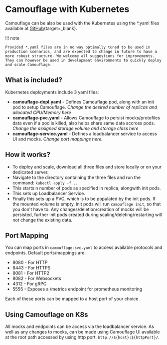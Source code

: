 # Camouflage with Kubernetes

Camouflage can be also be used with the Kubernetes using the \*.yaml files available at [GitHub](https://github.com/testinggospels/camouflage/tree/main/kubernetes){target=\_blank}.

!!! note

    Provided *.yaml files are in no way optimally tuned to be used in production scenarios, and are expected to change in future to have a more robust structure. We welcome all suggestions for improvements. They can however be used in development environments to quickly deploy and scale Camouflage. 

## What is included?

Kubernetes deployments include 3 yaml files:

- **camouflage-depl.yaml** - Defines Camouflage pod, along with an init pod to setup Camouflage. *Change the desired number of replicas and allocated CPU/Memory here*
- **camouflage-pvc.yaml** - Allows Camouflage to persist mocks/protofiles data even if a pod is killed, also helps share same data accross pods. *Change the assigned storage volume and storage class here*
- **camouflage-service.yaml** - Defines a loadbalancer service to access UI and mocks. *Change port mappings here.*

## How it works?
- To deploy and scale, download all three files and store locally or on your dedicated server.
- Navigate to the directory containing the three files and run the command: `kubectl apply -f .`.
- This starts n number of pods as specified in replica, alongwith init pods.
- This sets up Loadbalancer Service.
- Finally this sets up a PVC, which is to be populated by the init pods. If the mounted volume is empty, init pods will run `camouflage init`, so that you don't have to. Any changes/deletion/creation of mocks will be persisted, further init pods created during scaling/deleting/restarting will not change the existing data.

## Port Mapping

You can map ports in `camouflage-svc.yaml` to access available protocols and endpoints. Default ports/mappings are:

- 8080 - For HTTP
- 8443 - For HTTPS
- 8081 - For HTTP2
- 8082 - For Websockets
- 4312 - For gRPC
- 5555 - Exposes a /metrics endpoint for prometheus monitoring

Each of these ports can be mapped to a host port of your choice

## Using Camouflage on K8s
All mocks and endpoints can be access via the loadbalancer service. As well as any changes to mocks, can be made using Camouflage UI available at the root path accessed by using http port. `http://${host}:${httpPort}/`.